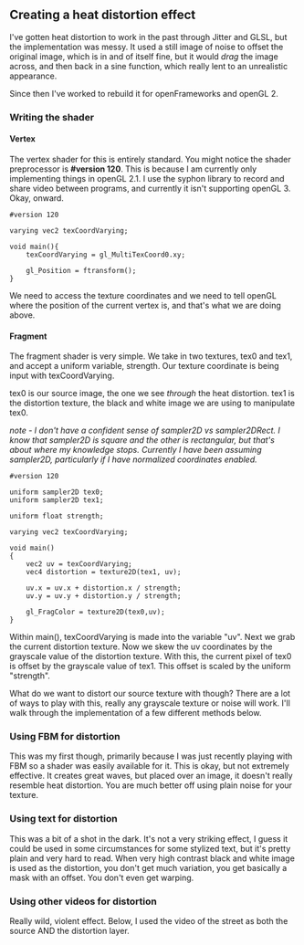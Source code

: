 ## Creating a heat distortion effect

I've gotten heat distortion to work in the past through Jitter and GLSL, but the implementation was messy. It used a still image of noise to offset the original image, which is in and of itself fine, but it would *drag* the image across, and then back in a sine function, which really lent to an unrealistic appearance. 

Since then I've worked to rebuild it for openFrameworks and openGL 2.

### Writing the shader

#### **Vertex**

The vertex shader for this is entirely standard. You might notice the shader preprocessor is **#version 120**. This is because I am currently only implementing things in openGL 2.1. I use the syphon library to record and share video between programs, and currently it isn't supporting openGL 3. Okay, onward.

```
#version 120

varying vec2 texCoordVarying;

void main(){
    texCoordVarying = gl_MultiTexCoord0.xy;

    gl_Position = ftransform();
}
```

We need to access the texture coordinates and we need to tell openGL where the position of the current vertex is, and that's what we are doing above.


#### **Fragment**

The fragment shader is very simple. We take in two textures, tex0 and tex1, and accept a uniform variable, strength. Our texture coordinate is being input with texCoordVarying.

tex0 is our source image, the one we see *through* the heat distortion. tex1 is the distortion texture, the black and white image we are using to manipulate tex0.

*note - I don't have a confident sense of sampler2D vs sampler2DRect. I know that sampler2D is square and the other is rectangular, but that's about where my knowledge stops. Currently I have been assuming sampler2D, particularly if I have normalized coordinates enabled.*

```
#version 120

uniform sampler2D tex0;
uniform sampler2D tex1;

uniform float strength;

varying vec2 texCoordVarying;

void main()
{
    vec2 uv = texCoordVarying;
    vec4 distortion = texture2D(tex1, uv);
    
    uv.x = uv.x + distortion.x / strength;
    uv.y = uv.y + distortion.y / strength;
    
    gl_FragColor = texture2D(tex0,uv);
}
```

Within main(), texCoordVarying is made into the variable "uv". Next we grab the current distortion texture. Now we skew the uv coordinates by the grayscale value of the distortion texture. With this, the current pixel of tex0 is offset by the grayscale value of tex1. This offset is scaled by the uniform "strength". 

What do we want to distort our source texture with though? There are a lot of ways to play with this, really any grayscale texture or noise will work. I'll walk through the implementation of a few different methods below.

### Using FBM for distortion

This was my first though, primarily because I was just recently playing with FBM so a shader was easily available for it. This is okay, but not extremely effective. It creates great waves, but placed over an image, it doesn't really resemble heat distortion. You are much better off using plain noise for your texture. 

### Using text for distortion

This was a bit of a shot in the dark. It's not a very striking effect, I guess it could be used in some circumstances for some stylized text, but it's pretty plain and very hard to read. When very high contrast black and white image is used as the distortion, you don't get much variation, you get basically a mask with an offset. You don't even get warping. 

### Using other videos for distortion

Really wild, violent effect. Below, I used the video of the street as both the source AND the distortion layer.

